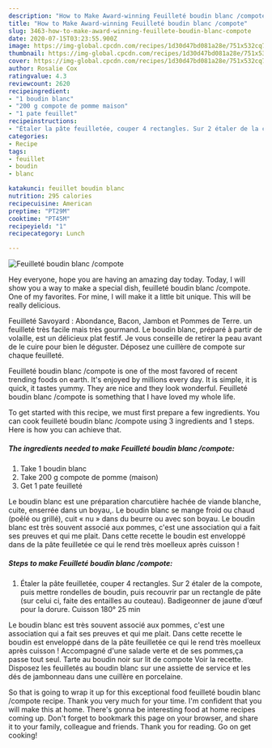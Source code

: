 ```yaml
---
description: "How to Make Award-winning Feuilleté boudin blanc /compote"
title: "How to Make Award-winning Feuilleté boudin blanc /compote"
slug: 3463-how-to-make-award-winning-feuillete-boudin-blanc-compote
date: 2020-07-15T03:23:55.900Z
image: https://img-global.cpcdn.com/recipes/1d30d47bd081a28e/751x532cq70/feuillete-boudin-blanc-compote-photo-principale-de-la-recette.jpg
thumbnail: https://img-global.cpcdn.com/recipes/1d30d47bd081a28e/751x532cq70/feuillete-boudin-blanc-compote-photo-principale-de-la-recette.jpg
cover: https://img-global.cpcdn.com/recipes/1d30d47bd081a28e/751x532cq70/feuillete-boudin-blanc-compote-photo-principale-de-la-recette.jpg
author: Rosalie Cox
ratingvalue: 4.3
reviewcount: 2620
recipeingredient:
- "1 boudin blanc"
- "200 g compote de pomme maison"
- "1 pate feuillet"
recipeinstructions:
- "Étaler la pâte feuilletée, couper 4 rectangles. Sur 2 étaler de la compote, puis mettre rondelles de boudin, puis recouvrir par un rectangle de pâte (sur celui ci, faite des entailles au couteau). Badigeonner de jaune d’œuf pour la dorure. Cuisson 180° 25 min"
categories:
- Recipe
tags:
- feuillet
- boudin
- blanc

katakunci: feuillet boudin blanc 
nutrition: 295 calories
recipecuisine: American
preptime: "PT29M"
cooktime: "PT45M"
recipeyield: "1"
recipecategory: Lunch

---
```



![Feuilleté boudin blanc /compote](https://img-global.cpcdn.com/recipes/1d30d47bd081a28e/751x532cq70/feuillete-boudin-blanc-compote-photo-principale-de-la-recette.jpg)

Hey everyone, hope you are having an amazing day today. Today, I will show you a way to make a special dish, feuilleté boudin blanc /compote. One of my favorites. For mine, I will make it a little bit unique. This will be really delicious.

Feuilleté Savoyard : Abondance, Bacon, Jambon et Pommes de Terre. un feuilleté très facile mais très gourmand. Le boudin blanc, préparé à partir de volaille, est un délicieux plat festif. Je vous conseille de retirer la peau avant de le cuire pour bien le déguster. Déposez une cuillère de compote sur chaque feuilleté.

Feuilleté boudin blanc /compote is one of the most favored of recent trending foods on earth. It's enjoyed by millions every day. It is simple, it is quick, it tastes yummy. They are nice and they look wonderful. Feuilleté boudin blanc /compote is something that I have loved my whole life.


To get started with this recipe, we must first prepare a few ingredients. You can cook feuilleté boudin blanc /compote using 3 ingredients and 1 steps. Here is how you can achieve that.

<!--inarticleads1-->

##### The ingredients needed to make Feuilleté boudin blanc /compote:

1. Take 1 boudin blanc
1. Take 200 g compote de pomme (maison)
1. Get 1 pate feuilleté


Le boudin blanc est une préparation charcutière hachée de viande blanche, cuite, enserrée dans un boyau,. Le boudin blanc se mange froid ou chaud (poêlé ou grillé), cuit « nu » dans du beurre ou avec son boyau. Le boudin blanc est très souvent associé aux pommes, c&#39;est une association qui a fait ses preuves et qui me plait. Dans cette recette le boudin est enveloppé dans de la pâte feuilletée ce qui le rend très moelleux après cuisson ! 

<!--inarticleads2-->

##### Steps to make Feuilleté boudin blanc /compote:

1. Étaler la pâte feuilletée, couper 4 rectangles. Sur 2 étaler de la compote, puis mettre rondelles de boudin, puis recouvrir par un rectangle de pâte (sur celui ci, faite des entailles au couteau). Badigeonner de jaune d’œuf pour la dorure. Cuisson 180° 25 min


Le boudin blanc est très souvent associé aux pommes, c&#39;est une association qui a fait ses preuves et qui me plait. Dans cette recette le boudin est enveloppé dans de la pâte feuilletée ce qui le rend très moelleux après cuisson ! Accompagné d&#39;une salade verte et de ses pommes,ça passe tout seul. Tarte au boudin noir sur lit de compote Voir la recette. Disposez les feuilletés au boudin blanc sur une assiette de service et les dés de jambonneau dans une cuillère en porcelaine. 

So that is going to wrap it up for this exceptional food feuilleté boudin blanc /compote recipe. Thank you very much for your time. I'm confident that you will make this at home. There's gonna be interesting food at home recipes coming up. Don't forget to bookmark this page on your browser, and share it to your family, colleague and friends. Thank you for reading. Go on get cooking!
